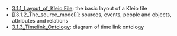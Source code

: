 
- [3.1.1_Layout_of_Kleio File](3.1.1_Layout_of_Kleio%20File.md): the basic layout of a Kleio file
- [[3.1.2_The_source_model]]: sources, events, people and objects, attributes and relations
- [3.1.3_Timelink_Ontology](3.1.3_Timelink_Ontology.md): diagram of time link ontology 
